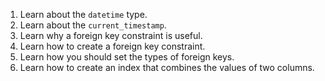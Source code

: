 1. Learn about the `datetime` type.
1. Learn about the `current_timestamp`.
1. Learn why a foreign key constraint is useful.
1. Learn how to create a foreign key constraint.
1. Learn how you should set the types of foreign keys.
1. Learn how to create an index that combines the values of two columns.
